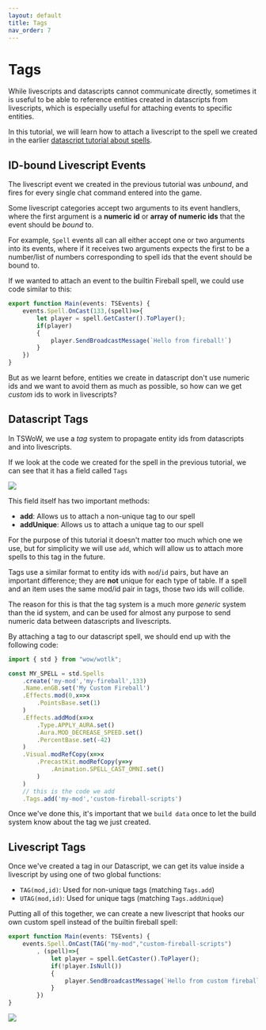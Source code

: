 ```yaml
---
layout: default
title: Tags
nav_order: 7
---
```


# Tags

While livescripts and datascripts cannot communicate directly, sometimes it is useful to be able to reference entities created in datascripts from livescripts, which is especially useful for attaching events to specific entities.

In this tutorial, we will learn how to attach a livescript to the spell we created in the earlier [datascript tutorial about spells](./04-datascript-references).

## ID-bound Livescript Events

The livescript event we created in the previous tutorial was _unbound_, and fires for every single chat command entered into the game.

Some livescript categories accept two arguments to its event handlers, where the first argument is a **numeric id** or **array of numeric ids** that the event should be _bound_ to.

For example, `Spell` events all can all either accept one or two arguments into its events, where if it receives two arguments expects the first to be a number/list of numbers corresponding to spell ids that the event should be bound to.

If we wanted to attach an event to the builtin Fireball spell, we could use code similar to this:

```ts
export function Main(events: TSEvents) {
    events.Spell.OnCast(133,(spell)=>{
        let player = spell.GetCaster().ToPlayer();
        if(player)
        {
            player.SendBroadcastMessage(`Hello from fireball!`)
        }
    })
}
```

But as we learnt before, entities we create in datascript don't use numeric ids and we want to avoid them as much as possible, so how can we get _custom_ ids to work in livescripts?

## Datascript Tags

In TSWoW, we use a _tag_ system to propagate entity ids from datascripts and into livescripts.

If we look at the code we created for the spell in the previous tutorial, we can see that it has a field called `Tags`

<img class="mi ili" src="https://i.imgur.com/d5TR4qD.png">

This field itself has two important methods:

- **add**: Allows us to attach a non-unique tag to our spell
- **addUnique**: Allows us to attach a unique tag to our spell

For the purpose of this tutorial it doesn't matter too much which one we use, but for simplicity we will use `add`, which will allow us to attach more spells to this tag in the future.

Tags use a similar format to entity ids with `mod`/`id` pairs, but have an important difference; they are **not** unique for each type of table. If a spell and an item uses the same mod/id pair in tags, those two ids will collide.

The reason for this is that the tag system is a much more _generic_ system than the id system, and can be used for almost any purpose to send numeric data between datascripts and livescripts.

By attaching a tag to our datascript spell, we should end up with the following code:

```ts
import { std } from "wow/wotlk";

const MY_SPELL = std.Spells
    .create('my-mod','my-fireball',133)
    .Name.enGB.set('My Custom Fireball')
    .Effects.mod(0,x=>x
        .PointsBase.set(1)
    )
    .Effects.addMod(x=>x
        .Type.APPLY_AURA.set()
        .Aura.MOD_DECREASE_SPEED.set()
        .PercentBase.set(-42)
    )
    .Visual.modRefCopy(x=>x
        .PrecastKit.modRefCopy(y=>y
            .Animation.SPELL_CAST_OMNI.set()
        )
    )
    // this is the code we add
    .Tags.add('my-mod','custom-fireball-scripts')
```

Once we've done this, it's important that we `build data` once to let the build system know about the tag we just created.

## Livescript Tags

Once we've created a tag in our Datascript, we can get its value inside a livescript by using one of two global functions:

- `TAG(mod,id)`: Used for non-unique tags (matching `Tags.add`)
- `UTAG(mod,id)`: Used for unique tags (matching `Tags.addUnique`)

Putting all of this together, we can create a new livescript that hooks our own custom spell instead of the builtin fireball spell:

```ts
export function Main(events: TSEvents) {
    events.Spell.OnCast(TAG("my-mod","custom-fireball-scripts")
        , (spell)=>{
            let player = spell.GetCaster().ToPlayer();
            if(!player.IsNull())
            {
                player.SendBroadcastMessage(`Hello from custom fireball!`)
            }
        })
}
```

<img class="mi ili" src="https://i.imgur.com/YPPGpB2.png">